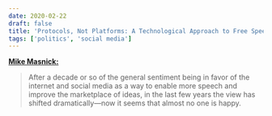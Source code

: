```yaml
---
date: 2020-02-22
draft: false
title: 'Protocols, Not Platforms: A Technological Approach to Free Speech'
tags: ['politics', 'social media']
---
```


**[Mike Masnick:](https://knightcolumbia.org/content/protocols-not-platforms-a-technological-approach-to-free-speech)**

> After a decade or so of the general sentiment being in favor of the internet and social media as a way to enable more speech and improve the marketplace of ideas, in the last few years the view has shifted dramatically—now it seems that almost no one is happy.<!-- excerpt -->

